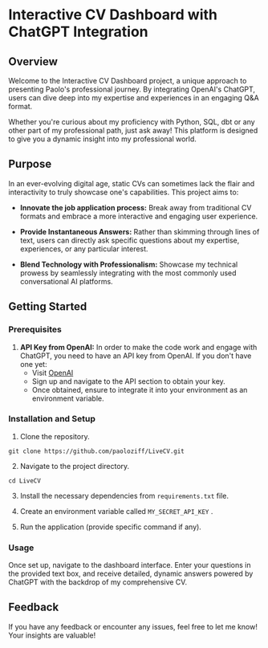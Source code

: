 # Interactive CV Dashboard with ChatGPT Integration

## Overview

Welcome to the Interactive CV Dashboard project, a unique approach to presenting Paolo's professional journey. By integrating OpenAI's ChatGPT, users can dive deep into my expertise and experiences in an engaging Q&A format.

Whether you're curious about my proficiency with Python, SQL, dbt or any other part of my professional path, just ask away! This platform is designed to give you a dynamic insight into my professional world.

## Purpose

In an ever-evolving digital age, static CVs can sometimes lack the flair and interactivity to truly showcase one's capabilities. This project aims to:

- **Innovate the job application process:** Break away from traditional CV formats and embrace a more interactive and engaging user experience.
  
- **Provide Instantaneous Answers:** Rather than skimming through lines of text, users can directly ask specific questions about my expertise, experiences, or any particular interest.
  
- **Blend Technology with Professionalism:** Showcase my technical prowess by seamlessly integrating with the most commonly used conversational AI platforms.

## Getting Started

### Prerequisites

1. **API Key from OpenAI:** In order to make the code work and engage with ChatGPT, you need to have an API key from OpenAI. If you don't have one yet:
   - Visit [OpenAI](https://www.openai.com/)
   - Sign up and navigate to the API section to obtain your key.
   - Once obtained, ensure to integrate it into your environment as an environment variable.

### Installation and Setup

1. Clone the repository.
```
git clone https://github.com/paoloziff/LiveCV.git
```
2. Navigate to the project directory.
```
cd LiveCV
```
3. Install the necessary dependencies from `requirements.txt` file.

4. Create an environment variable called `MY_SECRET_API_KEY` .

5. Run the application (provide specific command if any).

### Usage

Once set up, navigate to the dashboard interface. Enter your questions in the provided text box, and receive detailed, dynamic answers powered by ChatGPT with the backdrop of my comprehensive CV.

## Feedback

If you have any feedback or encounter any issues, feel free to let me know! Your insights are valuable!
